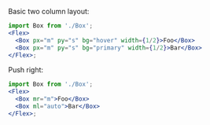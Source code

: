 Basic two column layout:

```jsx
import Box from './Box';
<Flex>
  <Box px="m" py="s" bg="hover" width={1/2}>Foo</Box>
  <Box px="m" py="s" bg="primary" width={1/2}>Bar</Box>
</Flex>;
```

Push right:

```jsx
import Box from './Box';
<Flex>
  <Box mr="m">Foo</Box>
  <Box ml="auto">Bar</Box>
</Flex>;
```
